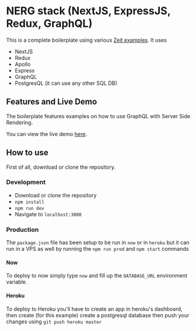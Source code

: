 # NERG stack (NextJS, ExpressJS, Redux, GraphQL)
This is a complete boilerplate using various [Zeit examples](https://github.com/zeit/next.js/tree/master/examples).
It uses
- NextJS
- Redux
- Apollo
- Express
- GraphQL
- PostgresQL (it can use any other SQL DB)

## Features and Live Demo
The boilerplate features examples on how to use GraphQL with Server Side Rendering.

You can view the live demo [here](https://nerg.now.sh).

## How to use
First of all, download or clone the repository.

### Development
- Download or clone the repository
- `npm install`
- `npm run dev`
- Navigate to `localhost:3000`

### Production
The `package.json` file has been setup to be run in `now` or in `heroku` but it can run in a VPS as well by running the `npm run prod` and `npm start` commands

#### Now
To deploy to now simply type `now` and fill up the `DATABASE_URL` environment variable.

#### Heroku
To deploy to Heroku you'll have to create an app in heroku's dashboard, then create (for this example) create a postgresql database then push your changes using `git push heroku master`
